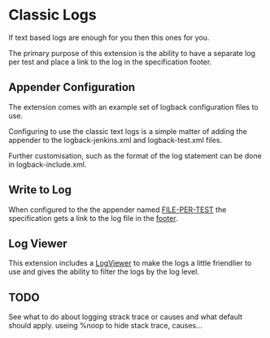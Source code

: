 # Classic Logs

If text based logs are enough for you then this ones for you.

The primary purpose of this extension is the ability to have a separate log per test and place a link to the log in the specification footer.

## Appender Configuration

The extension comes with an example set of logback configuration files to use.  

Configuring to use the classic text logs is a simple matter of adding the appender <appender-ref ref="FILE-PER-TEST" /> to the logback-jenkins.xml and logback-test.xml files.

Further customisation, such as the format of the log statement can be done in logback-include.xml.

## Write to Log
When configured to the the appender named [FILE-PER-TEST](- "c:assertTrue=useAppender(#TEXT)") the specification gets a link to the log file in the [footer](- "c:assertTrue=hasLinkInFooter()"). 

## Log Viewer

This extension includes a [LogViewer](- "c:assertTrue=useLogViewer()") to make the logs a little friendlier to use and gives the ability to filter the logs by the log level.


## TODO

See what to do about logging strack trace or causes and what default should apply.  useing %noop to hide stack trace, causes...